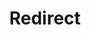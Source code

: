 ﻿---
layout: src/layouts/Redirect.astro
title: Redirect
redirect: https://octopus.com/docs/octopus-rest-api/cli/octopus-account
pubDate:  2023-01-01
navSearch: false
navSitemap: false
navMenu: false
---
